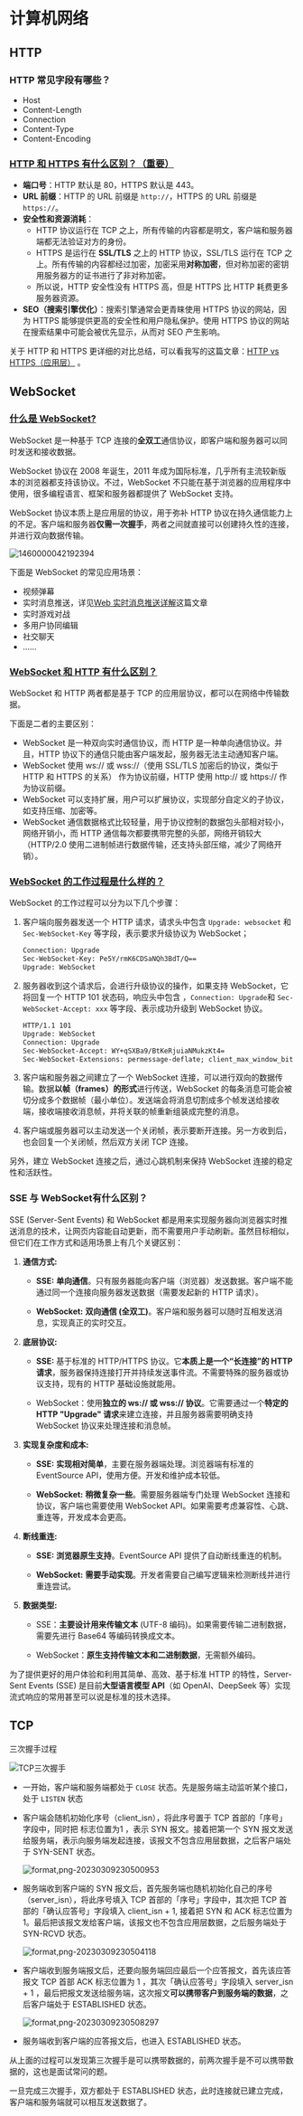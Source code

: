 # 计算机网络

## HTTP

### HTTP 常见字段有哪些？

- Host
- Content-Length
- Connection
- Content-Type
- Content-Encoding

### [HTTP 和 HTTPS 有什么区别？（重要）](https://javaguide.cn/cs-basics/network/other-network-questions.html#http-和-https-有什么区别-重要)

- **端口号**：HTTP 默认是 80，HTTPS 默认是 443。
- **URL 前缀**：HTTP 的 URL 前缀是 `http://`，HTTPS 的 URL 前缀是 `https://`。
- **安全性和资源消耗**：
  - HTTP 协议运行在 TCP 之上，所有传输的内容都是明文，客户端和服务器端都无法验证对方的身份。
  - HTTPS 是运行在 **SSL/TLS** 之上的 HTTP 协议，SSL/TLS 运行在 TCP 之上。所有传输的内容都经过加密，加密采用**对称加密**，但对称加密的密钥用服务器方的证书进行了非对称加密。
  - 所以说，HTTP 安全性没有 HTTPS 高，但是 HTTPS 比 HTTP 耗费更多服务器资源。
- **SEO（搜索引擎优化）**：搜索引擎通常会更青睐使用 HTTPS 协议的网站，因为 HTTPS 能够提供更高的安全性和用户隐私保护。使用 HTTPS 协议的网站在搜索结果中可能会被优先显示，从而对 SEO 产生影响。

关于 HTTP 和 HTTPS 更详细的对比总结，可以看我写的这篇文章：[HTTP vs HTTPS（应用层）]() 。

## WebSocket

### [什么是 WebSocket?](#什么是-websocket)

WebSocket 是一种基于 TCP 连接的**全双工**通信协议，即客户端和服务器可以同时发送和接收数据。

WebSocket 协议在 2008 年诞生，2011 年成为国际标准，几乎所有主流较新版本的浏览器都支持该协议。不过，WebSocket 不只能在基于浏览器的应用程序中使用，很多编程语言、框架和服务器都提供了 WebSocket 支持。

WebSocket 协议本质上是应用层的协议，用于弥补 HTTP 协议在持久通信能力上的不足。客户端和服务器**仅需一次握手**，两者之间就直接可以创建持久性的连接，并进行双向数据传输。

![1460000042192394](assets/1460000042192394.png)

下面是 WebSocket 的常见应用场景：

- 视频弹幕
- 实时消息推送，详见[Web 实时消息推送详解](https://javaguide.cn/system-design/web-real-time-message-push.html)这篇文章
- 实时游戏对战
- 多用户协同编辑
- 社交聊天
- ……

### [WebSocket 和 HTTP 有什么区别？](#websocket-和-http-有什么区别)

WebSocket 和 HTTP 两者都是基于 TCP 的应用层协议，都可以在网络中传输数据。

下面是二者的主要区别：

- WebSocket 是一种双向实时通信协议，而 HTTP 是一种单向通信协议。并且，HTTP 协议下的通信只能由客户端发起，服务器无法主动通知客户端。
- WebSocket 使用 ws:// 或 wss://（使用 SSL/TLS 加密后的协议，类似于 HTTP 和 HTTPS 的关系） 作为协议前缀，HTTP 使用 http:// 或 https:// 作为协议前缀。
- WebSocket 可以支持扩展，用户可以扩展协议，实现部分自定义的子协议，如支持压缩、加密等。
- WebSocket 通信数据格式比较轻量，用于协议控制的数据包头部相对较小，网络开销小，而 HTTP 通信每次都要携带完整的头部，网络开销较大（HTTP/2.0 使用二进制帧进行数据传输，还支持头部压缩，减少了网络开销）。

### [WebSocket 的工作过程是什么样的？](#websocket-的工作过程是什么样的)

WebSocket 的工作过程可以分为以下几个步骤：

1. 客户端向服务器发送一个 HTTP 请求，请求头中包含 `Upgrade: websocket` 和 `Sec-WebSocket-Key` 等字段，表示要求升级协议为 WebSocket；

   ```html
   Connection: Upgrade
   Sec-WebSocket-Key: Pe5Y/rmK6CDSaNQh3BdT/Q==
   Upgrade: WebSocket
   ```

2. 服务器收到这个请求后，会进行升级协议的操作，如果支持 WebSocket，它将回复一个 HTTP 101 状态码，响应头中包含 ，`Connection: Upgrade`和 `Sec-WebSocket-Accept: xxx` 等字段、表示成功升级到 WebSocket 协议。

   ```html
   HTTP/1.1 101
   Upgrade: WebSocket
   Connection: Upgrade
   Sec-WebSocket-Accept: WY+qSXBa9/BtKeRjuiaNMukzKt4=
   Sec-WebSocket-Extensions: permessage-deflate; client_max_window_bits=15
   ```

3. 客户端和服务器之间建立了一个 WebSocket 连接，可以进行双向的数据传输。数据**以帧（frames）的形式**进行传送，WebSocket 的每条消息可能会被切分成多个数据帧（最小单位）。发送端会将消息切割成多个帧发送给接收端，接收端接收消息帧，并将关联的帧重新组装成完整的消息。

4. 客户端或服务器可以主动发送一个关闭帧，表示要断开连接。另一方收到后，也会回复一个关闭帧，然后双方关闭 TCP 连接。

另外，建立 WebSocket 连接之后，通过心跳机制来保持 WebSocket 连接的稳定性和活跃性。

### SSE 与 WebSocket有什么区别？

SSE (Server-Sent Events) 和 WebSocket 都是用来实现服务器向浏览器实时推送消息的技术，让网页内容能自动更新，而不需要用户手动刷新。虽然目标相似，但它们在工作方式和适用场景上有几个关键区别：

1. **通信方式:**

   - **SSE:** **单向通信**。只有服务器能向客户端（浏览器）发送数据。客户端不能通过同一个连接向服务器发送数据（需要发起新的 HTTP 请求）。

   - **WebSocket:** **双向通信 (全双工)**。客户端和服务器可以随时互相发送消息，实现真正的实时交互。

2. **底层协议:**

   - **SSE:** 基于标准的 HTTP/HTTPS 协议。它**本质上是一个“长连接”的 HTTP 请求**，服务器保持连接打开并持续发送事件流。不需要特殊的服务器或协议支持，现有的 HTTP 基础设施就能用。

   - WebSocket：使用**独立的 ws:// 或 wss:// 协议**。它需要通过一个**特定的 HTTP "Upgrade" 请求**来建立连接，并且服务器需要明确支持 WebSocket 协议来处理连接和消息帧。

3. **实现复杂度和成本:**

   - **SSE:** **实现相对简单**，主要在服务器端处理。浏览器端有标准的 EventSource API，使用方便。开发和维护成本较低。

   - **WebSocket:** **稍微复杂一些**。需要服务器端专门处理 WebSocket 连接和协议，客户端也需要使用 WebSocket API。如果需要考虑兼容性、心跳、重连等，开发成本会更高。

4. **断线重连:**

   - **SSE:** **浏览器原生支持**。EventSource API 提供了自动断线重连的机制。

   - **WebSocket:** **需要手动实现**。开发者需要自己编写逻辑来检测断线并进行重连尝试。

5. **数据类型:**

   - SSE：**主要设计用来传输文本** (UTF-8 编码)。如果需要传输二进制数据，需要先进行 Base64 等编码转换成文本。

   - WebSocket：**原生支持传输文本和二进制数据**，无需额外编码。

为了提供更好的用户体验和利用其简单、高效、基于标准 HTTP 的特性，Server-Sent Events (SSE) 是目前**大型语言模型 API**（如 OpenAI、DeepSeek 等）实现流式响应的常用甚至可以说是标准的技木选择。



## TCP

三次握手过程

![TCP三次握手](assets/TCP三次握手.png)

- 一开始，客户端和服务端都处于 `CLOSE` 状态。先是服务端主动监听某个接口，处于 `LISTEN` 状态

- 客户端会随机初始化序号（client_isn），将此序号置于 TCP 首部的「序号」字段中，同时把  标志位置为1 ，表示 SYN 报文。接着把第一个 SYN 报文发送给服务端，表示向服务端发起连接，该报文不包含应用层数据，之后客户端处于 SYN-SENT 状态。

  ![format,png-20230309230500953](assets/format,png-20230309230500953.png)

- 服务端收到客户端的 SYN 报文后，首先服务端也随机初始化自己的序号（server_isn），将此序号填入 TCP 首部的「序号」字段中，其次把 TCP 首部的「确认应答号」字段填入 client_isn + 1, 接着把 SYN 和 ACK 标志位置为 1。最后把该报文发给客户端，该报文也不包含应用层数据，之后服务端处于 SYN-RCVD 状态。

  ![format,png-20230309230504118](assets/format,png-20230309230504118.png)

- 客户端收到服务端报文后，还要向服务端回应最后一个应答报文，首先该应答报文 TCP 首部 ACK 标志位置为 1 ，其次「确认应答号」字段填入 server_isn + 1 ，最后把报文发送给服务端，这次报文**可以携带客户到服务端的数据**，之后客户端处于 ESTABLISHED 状态。

  ![format,png-20230309230508297](assets/format,png-20230309230508297.png)

- 服务端收到客户端的应答报文后，也进入 ESTABLISHED 状态。

从上面的过程可以发现第三次握手是可以携带数据的，前两次握手是不可以携带数据的，这也是面试常问的题。

一旦完成三次握手，双方都处于 ESTABLISHED 状态，此时连接就已建立完成，客户端和服务端就可以相互发送数据了。